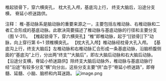 椎起锁骨下，穿六横突孔，
枕大孔入颅，基底沟上行，
终支大脑后，沿途分支横，
脊延小桥迷路供。

注释：
椎-基动脉系是脑动脉的重要来源之一，主要包括左椎动脉、右椎动脉和二者汇合形成的基底动脉。此歌决简要描述了椎动脉与基底动脉的行径和主要分支（图 V-31)。
【椎起锁骨下，穿六横突孔】“椎”即椎动脉，起于“[[锁骨]]下”动脉，向上穿行第 6~1 颈椎横突孔。
【枕大孔入颅】椎动脉经枕骨大孔入颅。
【基底沟上行，终支大脑后】左椎动脉和右椎动脉汇合形成一条基底动脉，沿脑桥腹侧面的“基底沟”上行，分出两“终支”“大脑后”，即左大脑后动脉和右大脑后动脉。
【沿途分支横，脊延小桥迷路供】除终支大脑后动脉外，椎动脉与基底动脉行经“沿途”有较多分支“横”向分出，这些分支主要“供”血于“脊延小桥迷路”，即脊髓、延髓、小脑、脑桥和内耳迷路。
![image.png](https://picgo18719498306.oss-cn-guangzhou.aliyuncs.com/20250813182819583.png)
